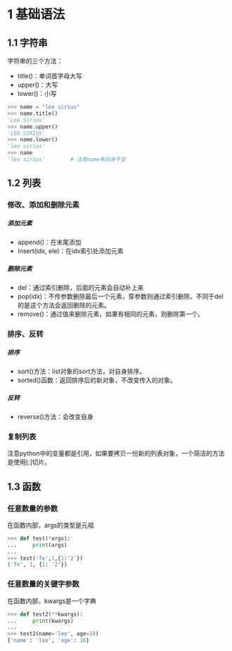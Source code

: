 # 1 基础语法

## 1.1 字符串

字符串的三个方法：

- title()：单词首字母大写
- upper()：大写
- lower()：小写

```python
>>> name = "leo sirius"
>>> name.title()
'Leo Sirius'
>>> name.upper()
'LEO SIRIUS'
>>> name.lower()
'leo sirius'
>>> name
'leo sirius'        # 注意name串自身不变
```

## 1.2 列表

### 修改、添加和删除元素

##### 添加元素

- append()：在末尾添加
- insert(idx, ele)：在idx索引处添加元素

##### 删除元素

- del：通过索引删除，后面的元素会自动补上来
- pop(idx)：不传参数删除最后一个元素，穿参数则通过索引删除。不同于del的是这个方法会返回删除的元素。
- remove()：通过值来删除元素，如果有相同的元素，则删除第一个。

### 排序、反转

##### 排序

- sort()方法：list对象的sort方法，对自身排序。
- sorted()函数：返回排序后的新对象，不改变传入的对象。

##### 反转

- reverse()方法：会改变自身

### 复制列表

注意python中的变量都是引用，如果要拷贝一份新的列表对象，一个简洁的方法是使用[:]切片。

## 1.3 函数

### 任意数量的参数

在函数内部，args的类型是元祖

```python
>>> def test(*args):
...     print(args)
... 
>>> test('fe',1,{1:'2'})
('fe', 1, {1: '2'})
```

### 任意数量的关键字参数

在函数内部，kwargs是一个字典

```python
>>> def test2(**kwargs):
...     print(kwargs)
... 
>>> test2(name='leo', age=18)
{'name': 'leo', 'age': 18}
```